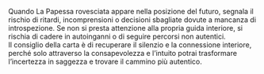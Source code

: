 Quando La Papessa rovesciata appare nella posizione del futuro, segnala il rischio di ritardi, incomprensioni o decisioni sbagliate dovute a mancanza di introspezione. Se non si presta attenzione alla propria guida interiore, si rischia di cadere in autoinganni o di seguire percorsi non autentici.  
Il consiglio della carta è di recuperare il silenzio e la connessione interiore, perché solo attraverso la consapevolezza e l’intuito potrai trasformare l’incertezza in saggezza e trovare il cammino più autentico.
